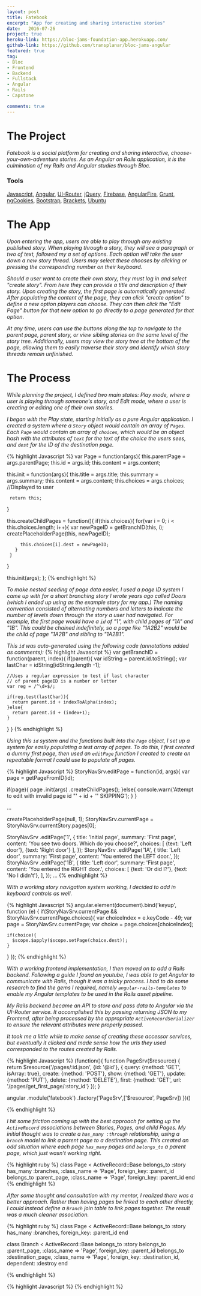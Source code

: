 ```yaml
---
layout: post
title: Fatebook
excerpt: "App for creating and sharing interactive stories"
date:   2016-07-26
project: true
heroku-link: https://bloc-jams-foundation-app.herokuapp.com/
github-link: https://github.com/transplanar/bloc-jams-angular
featured: true
tag:
- Bloc
- Frontend
- Backend
- Fullstack
- Angular
- Rails
- Capstone

comments: true
---
```


# The Project
*Fatebook is a social platform for creating and sharing interactive, choose-your-own-adventure stories. As an Angular on Rails application, it is the culmination of my Rails and Angular studies through Bloc.*

### Tools
[Javascript](https://www.javascript.com/), [Angular](https://angularjs.org/), [UI-Router](https://github.com/angular-ui/ui-router), [jQuery](https://jquery.com/), [Firebase](https://www.firebase.google.com/), [AngularFire](https://github.com/firebase/angularfire),
[Grunt](http://gruntjs.com/), [ngCookies](https://docs.angularjs.org/api/ngCookies), [Bootstrap](http://getbootstrap.com/), [Brackets](http://brackets.io/), [Ubuntu](http://www.ubuntu.com/)

# The App
*Upon entering the app, users are able to play through any existing published story. When playing through a story, they will see a paragraph or two of text, followed my a set of options. Each option will take the user down a new story thread. Users may select these chooses by clicking or pressing the corresponding number on their keyboard.*

*Should a user want to create their own story, they must log in and select "create story". From here they can provide a title and description of their story. Upon creating the story, the first page is automatically generated. After populating the content of the page, they can click "create option" to define a new option players can choose. They can then click the "Edit Page" button for that new option to go directly to a page generated for that option.*

*At any time, users can use the buttons along the top to navigate to the parent page, parent story, or view sibling stories on the same level of the story tree. Additionally, users may view the story tree at the bottom of the page, allowing them to easily traverse their story and identify which story threads remain unfinished.*

# The Process
*While planning the project, I defined two main states: Play mode, where a user is playing through someone's story, and Edit mode, where a user is creating or editing one of their own stories.*

*I began with the Play state, starting initially as a pure Angular application. I created a system where a ```Story``` object would contain an array of ```Pages```. Each ```Page``` would contain an array of ```choices```, which would be an object hash with the attributes of ```text``` for the text of the choice the users sees, and ```dest``` for the ID of the destination page.*

{% highlight Javascript %}
var Page = function(args){
   this.parentPage = args.parentPage;
   this.id = args.id;
   this.content = args.content;

   this.init = function(args){
     this.title = args.title;
     this.summary = args.summary;
     this.content = args.content;
     this.choices = args.choices; //Displayed to user

     return this;
   }

   this.createChildPages = function(){
     if(this.choices){
       for(var i = 0; i < this.choices.length; i++){
         var newPageID = getBranchID(this, i);
         createPlaceholderPage(this, newPageID);

         this.choices[i].dest = newPageID;
       }
     }
   }

   this.init(args);
 };
{% endhighlight %}

*To make nested seeding of page data easier, I used a page ID system I came up with for a short branching story I wrote years ago called Doors (which I ended up using as the example story for my app.) The naming convention consisted of alternating numbers and letters to indicate the number of levels down through the story a user had navigated. For example, the first page would have a ```id``` of "1", with child pages of "1A" and "1B". This could be chained indefinitely, so a page like "1A2B2" would be the child of page "1A2B" and sibling to "1A2B1".*

*This ```id``` was auto-generated using the following code (annotations added as comments):*
{% highlight Javascript %}
var getBranchID = function(parent, index){
  if(parent){
    var idString = parent.id.toString();
    var lastChar = idString[idString.length -1];

    //Uses a regular expression to test if last character
    // of parent pageID is a number or letter
    var reg = /^\d+$/;

    if(reg.test(lastChar)){
      return parent.id + indexToAlpha(index);
    }else{
      return parent.id + (index+1);
    }
  }
}
{% endhighlight %}

*Using this ```id``` system and the functions built into the ```Page``` object, I set up a system for easily populating a test array of pages. To do this, I first created a dummy first page, then used an ```editPage``` function I created to create an repeatable format I could use to populate all pages.*

{% highlight Javascript %}
StoryNavSrv.editPage = function(id, args){
  var page = getPageFromID(id);

  if(page){
    page
      .init(args)
      .createChildPages();
  }else{
    console.warn('Attempt to edit with invalid page id "' + id + '" SKIPPING');
  }
}

...

createPlaceholderPage(null, 1);
StoryNavSrv.currentPage = StoryNavSrv.currentStory.pages[0];

StoryNavSrv
  .editPage('1',
     {
        title: 'Initial page',
        summary: 'First page',
        content: 'You see two doors. Which do you choose?',
        choices: [
          {text: 'Left door'},
          {text: 'Right door'}
        ],
      });
StoryNavSrv
  .editPage('1A',
     {
      title: 'Left door',
      summary: 'First page',
      content: 'You entered the LEFT door.',
    });
StoryNavSrv
  .editPage('1B',
     {
      title: 'Left door',
      summary: 'First page',
      content: 'You entered the RIGHT door.',
      choices: [
        {text: 'Or did I?'},
        {text: 'No I didn\'t'},
      ],
    });
...
{% endhighlight %}

*With a working story navigation system working, I decided to add in keyboard controls as well.*

{% highlight Javascript %}
angular.element(document).bind('keyup', function (e) {
  if(StoryNavSrv.currentPage && StoryNavSrv.currentPage.choices){
    var choiceIndex = e.keyCode - 49;
    var page = StoryNavSrv.currentPage;
    var choice = page.choices[choiceIndex];

    if(choice){
      $scope.$apply($scope.setPage(choice.dest));
    }
  }
});
{% endhighlight %}

*With a working frontend implementation, I then moved on to add a Rails backend. Following a guide I found on youtube, I was able to get Angular to communicate with Rails, though it was a tricky process. I had to do some research to find the gems I required, namely ```angular-rails-templates``` to enable my Angular templates to be used in the Rails asset pipeline.*

*My Rails backend became an API to store and pass data to Angular via the UI-Router service. It accomplished this by passing returning JSON to my Frontend, after being processed by the appropriate ```ActiveRecordSerializer``` to ensure the relevant attributes were properly passed.*

 *It took me a little while to make sense of creating these accessor services, but eventually it clicked and made sense how the urls they used corresponded to the routes created by Rails.*

{% highlight Javascript %}
(function(){
  function PageSrv($resource) {
    return $resource('/pages/:id.json', {id: '@id'},
    {
      query: {method: 'GET', isArray: true},
      create: {method: 'POST'},
      show: {method: 'GET'},
      update: {method: 'PUT'},
      delete: {method: 'DELETE'},
      first: {method: 'GET', url: '/pages/get_first_page/:story_id'}
    });
  }

  angular
    .module('fatebook')
    .factory('PageSrv',['$resource', PageSrv])
})()

{% endhighlight %}

*I hit some friction coming up with the best approach for setting up the ```ActiveRecord``` associations between Stories, Pages, and child Pages. My initial thought was to create a ```has_many :through``` relationship, using a ```branch``` model to link a parent page to a destination page. This created an odd situation where each page ```has_many``` pages and ```belongs_to``` a parent page, which just wasn't working right.*

{% highlight ruby %}
class Page < ActiveRecord::Base
  belongs_to :story
  has_many :branches, :class_name => 'Page', foreign_key: :parent_id
  belongs_to :parent_page, :class_name => 'Page', foreign_key: :parent_id
end
{% endhighlight %}

*After some thought and consultation with my mentor, I realized there was a better approach. Rather than having pages be linked to each other directly, I could instead define a ```Branch``` join table to link pages together. The result was a much cleaner association.*

{% highlight ruby %}
class Page < ActiveRecord::Base
  belongs_to :story
  has_many :branches, foreign_key: :parent_id
end

class Branch < ActiveRecord::Base
  belongs_to :story
  belongs_to :parent_page, :class_name => 'Page', foreign_key: :parent_id
  belongs_to :destination_page, :class_name => 'Page', foreign_key: :destination_id, dependent: :destroy
end

{% endhighlight %}



{% highlight Javascript %}
{% endhighlight %}
